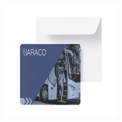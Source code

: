 <p align = "center">
  <img src = "BARACO_card.png" width = "300" height = "300" alt="LogoInsert"> 
</p>
